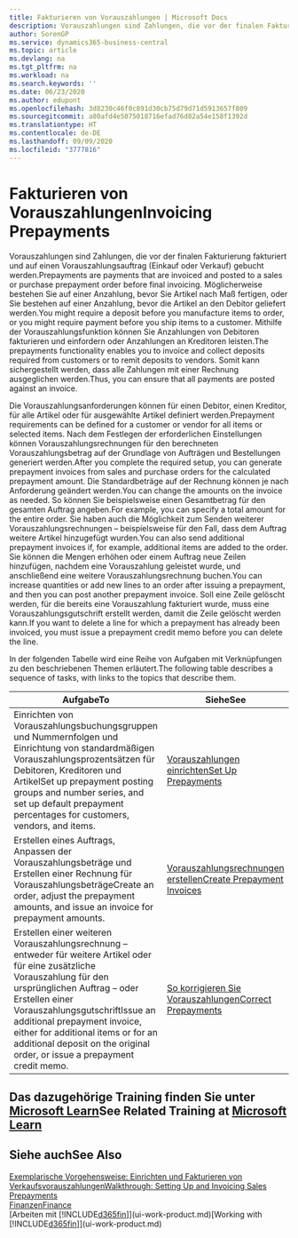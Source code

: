 ```yaml
---
title: Fakturieren von Vorauszahlungen | Microsoft Docs
description: Vorauszahlungen sind Zahlungen, die vor der finalen Fakturierung fakturiert und auf einen Vorauszahlungsauftrag (Einkauf oder Verkauf) gebucht werden. Möglicherweise bestehen Sie auf einer Anzahlung, bevor Sie Artikel nach Maß fertigen, oder Sie bestehen auf einer Anzahlung, bevor die Artikel an den Debitor geliefert werden. Mithilfe der Vorauszahlungsfunktion können Sie Anzahlungen von Debitoren fakturieren und einfordern oder Anzahlungen an Kreditoren leisten. Somit kann sichergestellt werden, dass alle Zahlungen mit einer Rechnung ausgeglichen werden.
author: SorenGP
ms.service: dynamics365-business-central
ms.topic: article
ms.devlang: na
ms.tgt_pltfrm: na
ms.workload: na
ms.search.keywords: ''
ms.date: 06/23/2020
ms.author: edupont
ms.openlocfilehash: 3d8230c46f0c891d30cb75d79d71d5913657f809
ms.sourcegitcommit: a80afd4e5075018716efad76d82a54e158f1392d
ms.translationtype: HT
ms.contentlocale: de-DE
ms.lasthandoff: 09/09/2020
ms.locfileid: "3777816"
---
```

# <a name="invoicing-prepayments"></a><span data-ttu-id="b6b91-106">Fakturieren von Vorauszahlungen</span><span class="sxs-lookup"><span data-stu-id="b6b91-106">Invoicing Prepayments</span></span>

<span data-ttu-id="b6b91-107">Vorauszahlungen sind Zahlungen, die vor der finalen Fakturierung fakturiert und auf einen Vorauszahlungsauftrag (Einkauf oder Verkauf) gebucht werden.</span><span class="sxs-lookup"><span data-stu-id="b6b91-107">Prepayments are payments that are invoiced and posted to a sales or purchase prepayment order before final invoicing.</span></span> <span data-ttu-id="b6b91-108">Möglicherweise bestehen Sie auf einer Anzahlung, bevor Sie Artikel nach Maß fertigen, oder Sie bestehen auf einer Anzahlung, bevor die Artikel an den Debitor geliefert werden.</span><span class="sxs-lookup"><span data-stu-id="b6b91-108">You might require a deposit before you manufacture items to order, or you might require payment before you ship items to a customer.</span></span> <span data-ttu-id="b6b91-109">Mithilfe der Vorauszahlungsfunktion können Sie Anzahlungen von Debitoren fakturieren und einfordern oder Anzahlungen an Kreditoren leisten.</span><span class="sxs-lookup"><span data-stu-id="b6b91-109">The prepayments functionality enables you to invoice and collect deposits required from customers or to remit deposits to vendors.</span></span> <span data-ttu-id="b6b91-110">Somit kann sichergestellt werden, dass alle Zahlungen mit einer Rechnung ausgeglichen werden.</span><span class="sxs-lookup"><span data-stu-id="b6b91-110">Thus, you can ensure that all payments are posted against an invoice.</span></span>  

 <span data-ttu-id="b6b91-111">Die Vorauszahlungsanforderungen können für einen Debitor, einen Kreditor, für alle Artikel oder für ausgewählte Artikel definiert werden.</span><span class="sxs-lookup"><span data-stu-id="b6b91-111">Prepayment requirements can be defined for a customer or vendor for all items or selected items.</span></span> <span data-ttu-id="b6b91-112">Nach dem Festlegen der erforderlichen Einstellungen können Vorauszahlungsrechnungen für den berechneten Vorauszahlungsbetrag auf der Grundlage von Aufträgen und Bestellungen generiert werden.</span><span class="sxs-lookup"><span data-stu-id="b6b91-112">After you complete the required setup, you can generate prepayment invoices from sales and purchase orders for the calculated prepayment amount.</span></span> <span data-ttu-id="b6b91-113">Die Standardbeträge auf der Rechnung können je nach Anforderung geändert werden.</span><span class="sxs-lookup"><span data-stu-id="b6b91-113">You can change the amounts on the invoice as needed.</span></span> <span data-ttu-id="b6b91-114">So können Sie beispielsweise einen Gesamtbetrag für den gesamten Auftrag angeben.</span><span class="sxs-lookup"><span data-stu-id="b6b91-114">For example, you can specify a total amount for the entire order.</span></span> <span data-ttu-id="b6b91-115">Sie haben auch die Möglichkeit zum Senden weiterer Vorauszahlungsrechnungen – beispielsweise für den Fall, dass dem Auftrag weitere Artikel hinzugefügt wurden.</span><span class="sxs-lookup"><span data-stu-id="b6b91-115">You can also send additional prepayment invoices if, for example, additional items are added to the order.</span></span> <span data-ttu-id="b6b91-116">Sie können die Mengen erhöhen oder einem Auftrag neue Zeilen hinzufügen, nachdem eine Vorauszahlung geleistet wurde, und anschließend eine weitere Vorauszahlungsrechnung buchen.</span><span class="sxs-lookup"><span data-stu-id="b6b91-116">You can increase quantities or add new lines to an order after issuing a prepayment, and then you can post another prepayment invoice.</span></span> <span data-ttu-id="b6b91-117">Soll eine Zeile gelöscht werden, für die bereits eine Vorauszahlung fakturiert wurde, muss eine Vorauszahlungsgutschrift erstellt werden, damit die Zeile gelöscht werden kann.</span><span class="sxs-lookup"><span data-stu-id="b6b91-117">If you want to delete a line for which a prepayment has already been invoiced, you must issue a prepayment credit memo before you can delete the line.</span></span>  

 <span data-ttu-id="b6b91-118">In der folgenden Tabelle wird eine Reihe von Aufgaben mit Verknüpfungen zu den beschriebenen Themen erläutert.</span><span class="sxs-lookup"><span data-stu-id="b6b91-118">The following table describes a sequence of tasks, with links to the topics that describe them.</span></span>

|<span data-ttu-id="b6b91-119">**Aufgabe**</span><span class="sxs-lookup"><span data-stu-id="b6b91-119">**To**</span></span>|<span data-ttu-id="b6b91-120">**Siehe**</span><span class="sxs-lookup"><span data-stu-id="b6b91-120">**See**</span></span>|  
|------------|-------------|  
|<span data-ttu-id="b6b91-121">Einrichten von Vorauszahlungsbuchungsgruppen und Nummernfolgen und Einrichtung von standardmäßigen Vorauszahlungsprozentsätzen für Debitoren, Kreditoren und Artikel</span><span class="sxs-lookup"><span data-stu-id="b6b91-121">Set up prepayment posting groups and number series, and set up default prepayment percentages for customers, vendors, and items.</span></span>|[<span data-ttu-id="b6b91-122">Vorauszahlungen einrichten</span><span class="sxs-lookup"><span data-stu-id="b6b91-122">Set Up Prepayments</span></span>](finance-set-up-prepayments.md)|
|<span data-ttu-id="b6b91-123">Erstellen eines Auftrags, Anpassen der Vorauszahlungsbeträge und Erstellen einer Rechnung für Vorauszahlungsbeträge</span><span class="sxs-lookup"><span data-stu-id="b6b91-123">Create an order, adjust the prepayment amounts, and issue an invoice for prepayment amounts.</span></span>|[<span data-ttu-id="b6b91-124">Vorauszahlungsrechnungen erstellen</span><span class="sxs-lookup"><span data-stu-id="b6b91-124">Create Prepayment Invoices</span></span>](finance-how-to-create-prepayment-invoices.md)|  
|<span data-ttu-id="b6b91-125">Erstellen einer weiteren Vorauszahlungsrechnung – entweder für weitere Artikel oder für eine zusätzliche Vorauszahlung für den ursprünglichen Auftrag – oder Erstellen einer Vorauszahlungsgutschrift</span><span class="sxs-lookup"><span data-stu-id="b6b91-125">Issue an additional prepayment invoice, either for additional items or for an additional deposit on the original order, or issue a prepayment credit memo.</span></span>|[<span data-ttu-id="b6b91-126">So korrigieren Sie Vorauszahlungen</span><span class="sxs-lookup"><span data-stu-id="b6b91-126">Correct Prepayments</span></span>](finance-how-to-correct-prepayments.md)|  

## <a name="see-related-training-at-microsoft-learn"></a><span data-ttu-id="b6b91-127">Das dazugehörige Training finden Sie unter [Microsoft Learn](/learn/modules/prepayment-invoices-dynamics-365-business-central/index)</span><span class="sxs-lookup"><span data-stu-id="b6b91-127">See Related Training at [Microsoft Learn](/learn/modules/prepayment-invoices-dynamics-365-business-central/index)</span></span>

## <a name="see-also"></a><span data-ttu-id="b6b91-128">Siehe auch</span><span class="sxs-lookup"><span data-stu-id="b6b91-128">See Also</span></span>

[<span data-ttu-id="b6b91-129">Exemplarische Vorgehensweise: Einrichten und Fakturieren von Verkaufsvorauszahlungen</span><span class="sxs-lookup"><span data-stu-id="b6b91-129">Walkthrough: Setting Up and Invoicing Sales Prepayments</span></span>](walkthrough-setting-up-and-invoicing-sales-prepayments.md)  
[<span data-ttu-id="b6b91-130">Finanzen</span><span class="sxs-lookup"><span data-stu-id="b6b91-130">Finance</span></span>](finance.md)  
<span data-ttu-id="b6b91-131">[Arbeiten mit [!INCLUDE[d365fin](includes/d365fin_md.md)]](ui-work-product.md)</span><span class="sxs-lookup"><span data-stu-id="b6b91-131">[Working with [!INCLUDE[d365fin](includes/d365fin_md.md)]](ui-work-product.md)</span></span>  
